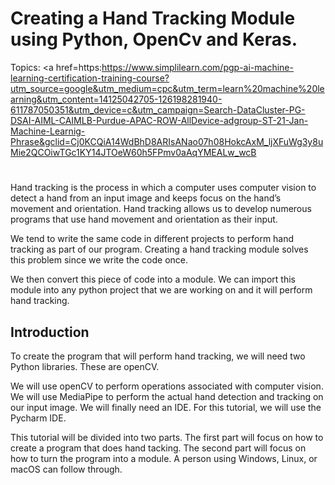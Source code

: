 # Creating a Hand Tracking Module using Python, OpenCv and Keras.

Topics: <a href=https:https://www.simplilearn.com/pgp-ai-machine-learning-certification-training-course?utm_source=google&utm_medium=cpc&utm_term=learn%20machine%20learning&utm_content=14125042705-126198281940-611787050351&utm_device=c&utm_campaign=Search-DataCluster-PG-DSAI-AIML-CAIMLB-Purdue-APAC-ROW-AllDevice-adgroup-ST-21-Jan-Machine-Learnig-Phrase&gclid=Cj0KCQiA14WdBhD8ARIsANao07h08HokcAxM_ljXFuWg3y8uMie2QCOiwTGc1KY14JTOeW60h5FPmv0aAqYMEALw_wcB</a>
#
Hand tracking is the process in which a computer uses computer vision to detect a hand from an input image and keeps focus on the hand’s movement and orientation. Hand tracking allows us to develop numerous programs that use hand movement and orientation as their input.

We tend to write the same code in different projects to perform hand tracking as part of our program. Creating a hand tracking module solves this problem since we write the code once.

We then convert this piece of code into a module. We can import this module into any python project that we are working on and it will perform hand tracking.

## Introduction

To create the program that will perform hand tracking, we will need two Python libraries. These are openCV.

We will use openCV to perform operations associated with computer vision. We will use MediaPipe to perform the actual hand detection and tracking on our input image. We will finally need an IDE. For this tutorial, we will use the Pycharm IDE.

This tutorial will be divided into two parts. The first part will focus on how to create a program that does hand tacking. The second part will focus on how to turn the program into a module. A person using Windows, Linux, or macOS can follow through.
